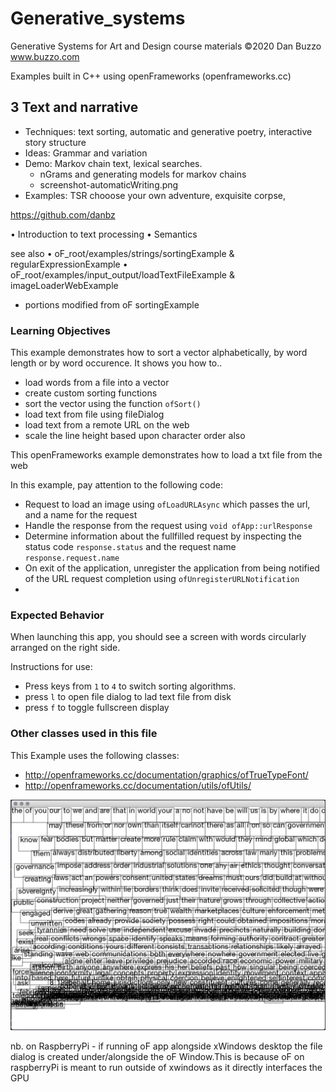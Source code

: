 # Generative_systems
Generative Systems for Art and Design course materials
 ©2020 Dan Buzzo
 www.buzzo.com

 Examples built in C++ using openFrameworks (openframeworks.cc)

## 3 Text and narrative

* Techniques: text sorting, automatic and generative poetry, interactive story structure
* Ideas: Grammar and variation
* Demo: Markov chain text, lexical searches. 
  * nGrams and generating models for markov chains
  * screenshot-automaticWriting.png
* Examples: TSR chooose your own adventure, exquisite corpse, 

https://github.com/danbz

• Introduction to text processing
• Semantics

see also
• oF_root/examples/strings/sortingExample & regularExpressionExample
• oF_root/examples/input_output/loadTextFileExample & imageLoaderWebExample

* portions modified from oF sortingExample

### Learning Objectives

This example demonstrates how to sort a vector alphabetically, by word length or by word occurence. It shows you how to..
* load words from a file into a vector
* create custom sorting functions
* sort the vector using the function ```ofSort()```
* load text from file using fileDialog
* load text from a remote URL on the web
* scale the line height based upon character order
also

This openFrameworks example demonstrates how to load a txt file from the web  

In this example, pay attention to the following code:

* Request to load an image using ```ofLoadURLAsync``` which passes the url, and a name for the request
* Handle the response from the request using ```void ofApp::urlResponse```
* Determine information about the fullfilled request by inspecting the status code ```response.status``` and the request name ```response.request.name```
* On exit of the application, unregister the application from being notified of the URL request completion using ```ofUnregisterURLNotification```
*

### Expected Behavior

When launching this app, you should see a screen with words circularly arranged on the right side.

Instructions for use:

* Press keys from ```1``` to ```4``` to switch sorting algorithms.
* press ```l``` to open file dialog to lad text file from disk
* press ```f``` to toggle fullscreen display

### Other classes used in this file

This Example uses the following classes:

* http://openframeworks.cc/documentation/graphics/ofTrueTypeFont/
* http://openframeworks.cc/documentation/utils/ofUtils/

![screenshot](screenshot-textSortingManipulation.png)

nb. on RaspberryPi - if running oF app alongside xWindows desktop the file dialog is created under/alongside the oF Window.This is because oF on raspberryPi is meant to run outside of xwindows as it directly interfaces the GPU